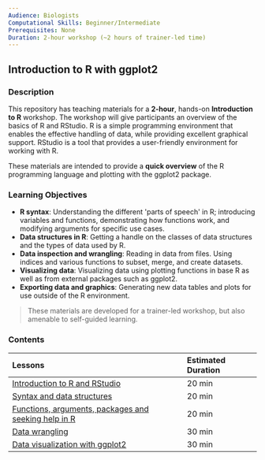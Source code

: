 ```yaml
---
Audience: Biologists
Computational Skills: Beginner/Intermediate
Prerequisites: None
Duration: 2-hour workshop (~2 hours of trainer-led time)
---
```


## Introduction to R with ggplot2

### Description
This repository has teaching materials for a **2-hour**, hands-on **Introduction to R** workshop. The workshop will give participants an overview of the basics of R and RStudio. R is a simple programming environment that enables the effective handling of data, while providing excellent graphical support. RStudio is a tool that provides a user-friendly environment for working with R. 

These materials are intended to provide a **quick overview** of the R programming language and plotting with the ggplot2 package. 

### Learning Objectives

* **R syntax**: Understanding the different 'parts of speech' in R; introducing variables and functions, demonstrating how functions work, and modifying arguments for specific use cases.
* **Data structures in R**: Getting a handle on the classes of data structures and the types of data used by R.
* **Data inspection and wrangling**: Reading in data from files. Using indices and various functions to subset, merge, and create datasets.
* **Visualizing data**: Visualizing data using plotting functions in base R as well as from external packages such as ggplot2.
* **Exporting data and graphics**: Generating new data tables and plots for use outside of the R environment.

> These materials are developed for a trainer-led workshop, but also amenable to self-guided learning.


### Contents

| Lessons            | Estimated Duration |
|:------------------------|:----------|
|[Introduction to R and RStudio](lessons/01_Intro-to-R.md) | 20 min |
|[Syntax and data structures](lessons/02_syntax-and-data-structures.md) | 20 min |
|[Functions, arguments, packages and seeking help in R](lessons/03_functions-and-arguments.md) | 20 min |
|[Data wrangling](lessons/04_data-wrangling.md) | 30 min |
|[Data visualization with ggplot2](lessons/05_data-visualization.md) | 30 min |

